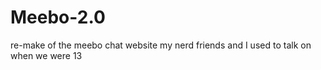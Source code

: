 # Meebo-2.0

re-make of the meebo chat website my nerd friends and I used to talk on when we were 13
